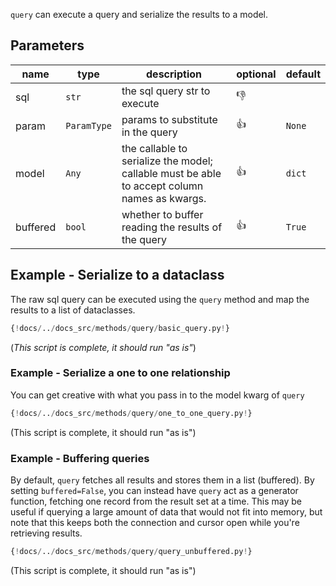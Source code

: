 
`query` can execute a query and serialize the results to a model.

## Parameters
| name     | type        | description                                                                                   | optional     | default |
|----------|-------------|-----------------------------------------------------------------------------------------------|--------------|---------|
| sql      | `str`       | the sql query str to execute                                                                  | :thumbsdown: |         |
| param    | `ParamType` | params to substitute in the query                                                             | :thumbsup:   | `None`  |
 | model    | `Any`       | the callable to serialize the model;  callable must be able to accept column names as kwargs. | :thumbsup:   | `dict`  |
 | buffered | `bool`      | whether to buffer reading the results of the query                                            | :thumbsup:   | `True`  |

## Example - Serialize to a dataclass
The raw sql query can be executed using the `query` method and map the results to a list of dataclasses.
```python
{!docs/../docs_src/methods/query/basic_query.py!}
```
(*This script is complete, it should run "as is"*)

### Example - Serialize a one to one relationship
You can get creative with what you pass in to the model kwarg of `query`
```python
{!docs/../docs_src/methods/query/one_to_one_query.py!}
```
(This script is complete, it should run "as is")


### Example - Buffering queries
By default, `query` fetches all results and stores them in a list (buffered).  By setting `buffered=False`, you can
instead have `query` act as a generator function, fetching one record from the result set at a time.  This may be useful
if querying a large amount of data that would not fit into memory, but note that this keeps both the connection and
cursor open while you're retrieving results.
```python
{!docs/../docs_src/methods/query/query_unbuffered.py!}
```
(This script is complete, it should run "as is")

